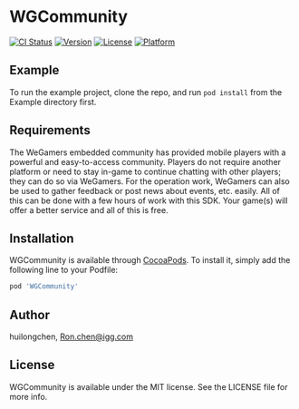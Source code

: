 # WGCommunity

[![CI Status](https://img.shields.io/travis/chenhuilong43/WGCommunity.svg?style=flat)](https://travis-ci.org/chenhuilong43/WGCommunity)
[![Version](https://img.shields.io/cocoapods/v/WGCommunity.svg?style=flat)](https://cocoapods.org/pods/WGCommunity)
[![License](https://img.shields.io/cocoapods/l/WGCommunity.svg?style=flat)](https://cocoapods.org/pods/WGCommunity)
[![Platform](https://img.shields.io/cocoapods/p/WGCommunity.svg?style=flat)](https://cocoapods.org/pods/WGCommunity)

## Example

To run the example project, clone the repo, and run `pod install` from the Example directory first.

## Requirements

The WeGamers embedded community has provided mobile players with a powerful and easy-to-access community. Players do not require another platform or need to stay in-game to continue chatting with other players; they can do so via WeGamers. For the operation work, WeGamers can also be used to gather feedback or post news about events, etc. easily. All of this can be done with a few hours of work with this SDK. Your game(s) will offer a better service and all of this is free.

## Installation

WGCommunity is available through [CocoaPods](https://cocoapods.org). To install
it, simply add the following line to your Podfile:

```ruby
pod 'WGCommunity'
```

## Author

huilongchen, Ron.chen@igg.com

## License

WGCommunity is available under the MIT license. See the LICENSE file for more info.